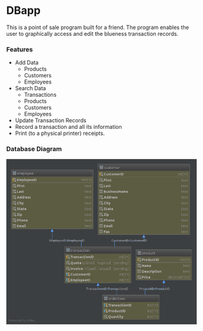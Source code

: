 # DBapp

This is a point of sale program built for a friend. The program enables 
the user to graphically access and edit the blueness transaction records.
### Features
  - Add Data
    - Products
    - Customers
    - Employees
  - Search Data
    - Transactions
    - Products
    - Customers
    - Employees
  - Update Transaction Records
  - Record a transaction and all its information
  - Print (to a physical printer) receipts.
  
### Database Diagram
![Database diagram](Database/diagram.png)
